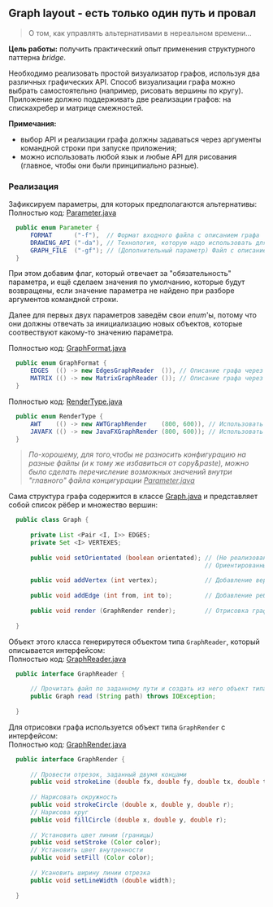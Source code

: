 ## Graph layout - есть только один путь и провал
> О том, как управлять альтернативами в нереальном времени...

**Цель работы:** получить практический опыт применения структурного паттерна _bridge_.

Необходимо реализовать простой визуализатор графов, используя два различных графических API. 
Способ визуализации графа можно выбрать самостоятельно (например, рисовать вершины по кругу). 
Приложение должно поддерживать две реализации графов: на спискахребер и матрице смежностей.

**Примечания:**
* выбор API и реализации графа должны задаваться через аргументы командной строки при запуске приложения;
* можно использовать любой язык и любые API для рисования (главное, чтобы они были принципиально разные).

### Реализация

Зафиксируем параметры, для которых предполагаются альтернативы:  
Полностью код: [Parameter.java](src/main/java/ru/shemplo/graphlay/io/Parameter.java)
```java
  public enum Parameter {
      FORMAT      ("-f"),  // Формат входного файла с описанием графа
      DRAWING_API ("-da"), // Технология, которую надо использовать для рендеринга графа
      GRAPH_FILE  ("-gf"); // (Дополнительный параметр) Файл с описанием графа
  }
```
При этом добавим флаг, который отвечает за "обязательность" параметра, 
и ещё сделаем значения по умолчанию, которые будут возвращены, 
если значение параметра не найдено при разборе аргументов командной строки.

Далее для первых двух параметров заведём свои _enum_'ы, 
потому что они должны отвечать за инициализацию новых объектов, 
которые соотвествуют какому-то значению параметра.

Полностью код: [GraphFormat.java](src/main/java/ru/shemplo/graphlay/GraphFormat.java)
```java
  public enum GraphFormat {
      EDGES  (() -> new EdgesGraphReader  ()), // Описание графа через список рёбер
      MATRIX (() -> new MatrixGraphReader ()); // Описание графа через матрицу смежности
  }
```

Полностью код: [RenderType.java](src/main/java/ru/shemplo/graphlay/RenderType.java)
```java
  public enum RenderType {
      AWT    (() -> new AWTGraphRender    (800, 600)), // Использовать Java Swing (и java.awt.Canvas) для отрисовки
      JAVAFX (() -> new JavaFXGraphRender (800, 600)); // Использовать JavaFX для отрисовки графа
  }
```
> _По-хорошему, для того,чтобы не разносить конфигурацию на разные файлы (и к тому же избавиться от copy&paste),
можно было сделать перечисление возможных значений внутри "главного" файла концигурации <u>Parameter.java</u>_

Сама структура графа содержится в классе 
[Graph.java](src/main/java/ru/shemplo/graphlay/graph/Graph.java)
и представляет собой список рёбер и множество вершин:
```java
  public class Graph {
      
      private List <Pair <I, I>> EDGES;
      private Set <I> VERTEXES;
      
      public void setOrientated (boolean orientated); // (Не реализовано в полной мере) 
                                                      // Ориентированный / неориентированный граф
      
      public void addVertex (int vertex);             // Добавление вершины в граф
      
      public void addEdge (int from, int to);         // Добавление ребра в граф
      
      public void render (GraphRender render);        // Отрисовка графа на канве
      
  }
```

Объект этого класса генерирутеся объектом типа `GraphReader`, который описывается интерфейсом:  
Полностью код: [GraphReader.java](src/main/java/ru/shemplo/graphlay/io/GraphReader.java)
```java
  public interface GraphReader {
  
      // Прочитать файл по заданному пути и создать из него объект типа Graph
      public Graph read (String path) throws IOException;
  
  }
```

Для отрисовки графа используется объект типа `GraphRender` с интерфейсом:  
Полностью код: [GraphRender.java](src/main/java/ru/shemplo/graphlay/gfx/GraphRender.java)
```java
  public interface GraphRender {
      
      // Провести отрезок, заданный двумя концами
      public void strokeLine (double fx, double fy, double tx, double ty);
    
      // Нарисовать окружность
      public void strokeCircle (double x, double y, double r);
      // Нарисова круг
      public void fillCircle (double x, double y, double r);
    
      // Установить цвет линии (границы)
      public void setStroke (Color color);
      // Установить цвет внутренности
      public void setFill (Color color);
    
      // Усановить ширину линии отрезка
      public void setLineWidth (double width);
    
  }
```
